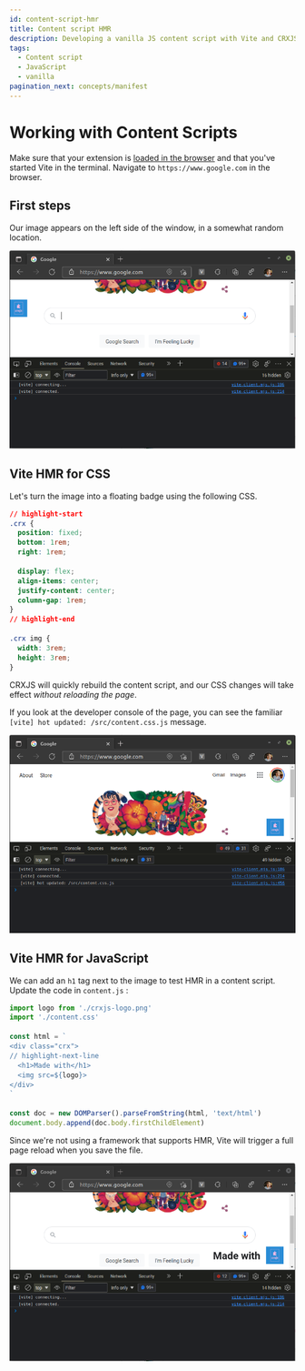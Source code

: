 ```yaml
---
id: content-script-hmr
title: Content script HMR
description: Developing a vanilla JS content script with Vite and CRXJS
tags:
  - Content script
  - JavaScript
  - vanilla
pagination_next: concepts/manifest
---
```


# Working with Content Scripts

Make sure that your extension is [loaded in the browser](dev-basics) and that
you've started Vite in the terminal. Navigate to `https://www.google.com` in the
browser.

## First steps

Our image appears on the left side of the window, in a somewhat random location.

![CRXJS logo at bottom left of Google homepage](./assets/crxjs-vanilla-content-1.png)

## Vite HMR for CSS

Let's turn the image into a floating badge using the following CSS.

```css title=src/content.js
// highlight-start
.crx {
  position: fixed;
  bottom: 1rem;
  right: 1rem;

  display: flex;
  align-items: center;
  justify-content: center;
  column-gap: 1rem;
}
// highlight-end

.crx img {
  width: 3rem;
  height: 3rem;
}
```

CRXJS will quickly rebuild the content script, and our CSS changes will take
effect _without reloading the page_.

If you look at the developer console of the page, you can see the familiar
`[vite] hot updated: /src/content.css.js` message.

![CRXJS logo in bottom right of Google homepage](./assets/crxjs-vanilla-content-2.png)

## Vite HMR for JavaScript

We can add an `h1` tag next to the image to test HMR in a content script. Update
the code in `content.js` :

```javascript title=src/content.js
import logo from './crxjs-logo.png'
import './content.css'

const html = `
<div class="crx">
// highlight-next-line
  <h1>Made with</h1>
  <img src=${logo}>
</div>
`

const doc = new DOMParser().parseFromString(html, 'text/html')
document.body.append(doc.body.firstChildElement)
```

Since we're not using a framework that supports HMR, Vite will trigger a full
page reload when you save the file.

!["Made with CRXJS" in lower right of Google homepage](assets/crxjs-vanilla-content-3.png)
